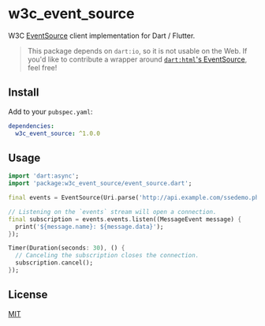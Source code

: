 # w3c_event_source

W3C [EventSource][] client implementation for Dart / Flutter.

> This package depends on `dart:io`, so it is not usable on the Web.
> If you'd like to contribute a wrapper around [`dart:html`'s EventSource](https://api.dartlang.org/stable/2.0.0/dart-html/EventSource-class.html), feel free!

## Install

Add to your `pubspec.yaml`:

```yaml
dependencies:
  w3c_event_source: ^1.0.0
```

## Usage

```dart
import 'dart:async';
import 'package:w3c_event_source/event_source.dart';

final events = EventSource(Uri.parse('http://api.example.com/ssedemo.php'));

// Listening on the `events` stream will open a connection.
final subscription = events.events.listen((MessageEvent message) {
  print('${message.name}: ${message.data}');
});

Timer(Duration(seconds: 30), () {
  // Canceling the subscription closes the connection.
  subscription.cancel();
});
```

## License

[MIT](./LICENSE)

[EventSource]: https://developer.mozilla.org/en-US/docs/Web/API/EventSource
